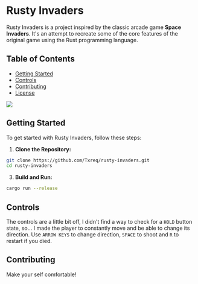 # Rusty Invaders

Rusty Invaders is a project inspired by the classic arcade game **Space Invaders**. It's an attempt to recreate some of the core features of the original game using the Rust programming language.

## Table of Contents

- [Getting Started](#getting-started)
- [Controls](#controls)
- [Contributing](#contributing)
- [License](#license)

<img src="https://cdn.discordapp.com/attachments/710054436889821214/1172295105248501781/resuty-invaders.gif?ex=655fcbe5&is=654d56e5&hm=eab65fd8df86b44d3c286146702b59aaedb3ac5b06710dba6a96f252df39b677&" />

## Getting Started

To get started with Rusty Invaders, follow these steps:

1. **Clone the Repository:**

 ```bash
 git clone https://github.com/Txreq/rusty-invaders.git
 cd rusty-invaders
 ```
3. **Build and Run:**

```bash
cargo run --release
```

## Controls

The controls are a little bit off, I didn't find a way to check for a `HOLD` button state, so... I made the player to constantly move and be able to change its direction. Use `ARROW KEYS` to change direction, `SPACE` to shoot and `R` to restart if you died.

## Contributing

Make your self comfortable!

